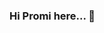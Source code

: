 ### Hi Promi here... 👋

<!--
**promi7892/promi7892** is a ✨ _special_ ✨ repository because its `README.md` (this file) appears on your GitHub profile.

Here are some ideas to get you started:

- 🔭 I’m currently working on ...
- 🌱 I’m currently learning React
- 👯 I’m looking to collaborate on ...
- 🤔 I’m looking for help with ...
- 💬 Ask me about ...
- 📫 How to reach me: jarin.tasnim7892@gmail.com
- Connect with me at linkedIn https://www.linkedin.com/in/jarin-tasnim-promi-b580a215b/
- 😄 Pronouns: ...
- ⚡ Fun fact: ...
-->
